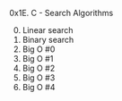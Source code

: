 0x1E. C - Search Algorithms

0. Linear search
1. Binary search
2. Big O #0
3. Big O #1
4. Big O #2
5. Big O #3
6. Big O #4
